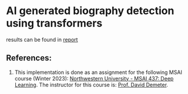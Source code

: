 # AI generated biography detection using transformers

results can be found in [report](report.pdf)

## References:
1. This implementation is done as an assignment for the following MSAI course (Winter 2023): [Northwestern University - MSAI 437: Deep Learning](https://www.mccormick.northwestern.edu/artificial-intelligence/curriculum/descriptions/msai-437.html). The instructor for this course is: [Prof. David Demeter](https://scholar.google.com/citations?user=TUnj2lIAAAAJ&hl=en).
